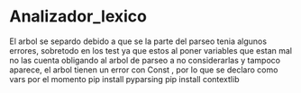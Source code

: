 # Analizador_lexico
El arbol se separdo debido a que se la parte del parseo tenia algunos errores, sobretodo en los test ya que estos al poner variables que estan mal no las cuenta obligando al arbol de parseo a no considerarlas y tampoco aparece, el arbol tienen un error con Const , por lo que se declaro como vars por el momento
pip install pyparsing
pip install contextlib
